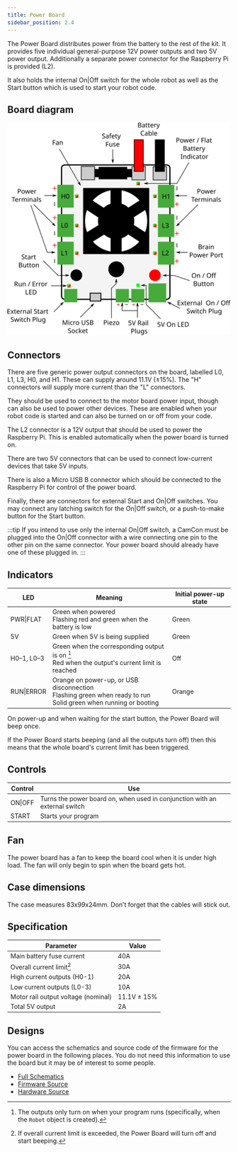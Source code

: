 ```yaml
---
title: Power Board
sidebar_position: 2.4
---
```


The Power Board distributes power from the battery to the rest of the kit. It provides
five individual general-purpose 12V power outputs and two 5V power output.
Additionally a separate power connector for the Raspberry Pi is provided (L2).

It also holds the internal On|Off switch for the whole robot as well as
the Start button which is used to start your robot code.

## Board diagram

![Power Board Diagram](../assets/img/kit/power_board_v4_diagram.png)

## Connectors

There are five generic power output connectors on the board, labelled L0, L1, L3, H0, and H1.
These can supply around 11.1V (±15%). The "H" connectors will supply more
current than the "L" connectors.

They should be used to connect to the motor board power input, though can also
be used to power other devices. These are enabled when your robot code is
started and can also be turned on or off from your code.

The L2 connector is a 12V output that should be used to power the Raspberry Pi.
This is enabled automatically when the power board is turned on.

There are two 5V connectors that can be used to connect low-current devices that take 5V inputs.

There is also a Micro USB B connector which should be connected to the Raspberry Pi for control of the power board.

Finally, there are connectors for external Start and On|Off switches. You may connect any latching switch for the On|Off switch, or a push-to-make button for the Start button.

:::tip
If you intend to use only the internal On|Off switch, a CamCon must be plugged into the On|Off connector with a wire connecting one pin to the other pin on the same connector. Your power board should already have one of these plugged in.
:::

## Indicators

| LED        | Meaning                                                                                                                   | Initial power-up state |
| ---------- | ------------------------------------------------------------------------------------------------------------------------- | ---------------------- |
| PWR\|FLAT  | Green when powered<br />Flashing red and green when the battery is low                                                    | Green                  |
| 5V         | Green when 5V is being supplied                                                                                           | Green                  |
| H0–1, L0–3 | Green when the corresponding output is on [^1]<br />Red when the output's current limit is reached                        | Off                    |
| RUN\|ERROR | Orange on power-up, or USB disconnection <br />Flashing green when ready to run<br /> Solid green when running or booting | Orange                 |

[^1]: The outputs only turn on when your program runs (specifically, when the `Robot` object is created).

On power-up and when waiting for the start button, the Power Board will beep once.

If the Power Board starts beeping (and all the outputs turn off) then this means that the whole board's current limit has been triggered.

## Controls

| Control | Use                                                                        |
| ------- | -------------------------------------------------------------------------- |
| ON\|OFF | Turns the power board on, when used in conjunction with an external switch |
| START   | Starts your program                                                        |

## Fan

The power board has a fan to keep the board cool when it is under high load. The fan will only begin to spin when the board gets hot.

## Case dimensions

The case measures 83x99x24mm. Don’t forget that the cables will stick out.

## Specification

| Parameter                           | Value       |
| ----------------------------------- | ----------- |
| Main battery fuse current           | 40A         |
| Overall current limit[^2]           | 30A         |
| High current outputs (H0-1)         | 20A         |
| Low current outputs (L0-3)          | 10A         |
| Motor rail output voltage (nominal) | 11.1V ± 15% |
| Total 5V output                     | 2A          |

[^2]: If overall current limit is exceeded, the Power Board will turn off and start beeping.

## Designs

You can access the schematics and source code of the firmware for the power board in the following places. You do not need this information to use the board but it may be of interest to some people.

-   [Full Schematics](../assets/docs/power-schematic.pdf)
-   [Firmware Source](https://github.com/srobo/power-v4-fw)
-   [Hardware Source](https://github.com/sourcebots/power-v4-hw)

